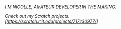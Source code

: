 <h6> I'M NICOLLE, AMATEUR DEVELOPER IN THE MAKING.

Check out my Scratch projects.
  [https://scratch.mit.edu/projects/717330977/]

